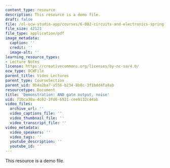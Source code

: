 ```yaml
---
content_type: resource
description: This resource is a demo file.
draft: false
file: /ol-ocw-studio-app/courses/6-002-circuits-and-electronics-spring-2007/71bca38a4c023fd66921cee9132c44ab_demo_05a.pdf
file_size: 42121
file_type: application/pdf
image_metadata:
  caption: ''
  credit: ''
  image-alt: ''
learning_resource_types:
- Lecture Notes
license: https://creativecommons.org/licenses/by-nc-sa/4.0/
ocw_type: OCWFile
parent_title: Video Lectures
parent_type: CourseSection
parent_uid: 9b4a2ba7-a556-b234-8b0c-3f1bdd4fa8ab
resourcetype: Document
title: 'Demonstration: AND gate output, noise'
uid: 71bca38a-4c02-3fd6-6921-cee9132c44ab
video_files:
  archive_url: ''
  video_captions_file: ''
  video_thumbnail_file: ''
  video_transcript_file: ''
video_metadata:
  video_speakers: ''
  video_tags: ''
  youtube_description: ''
  youtube_id: ''
---
```

This resource is a demo file.
